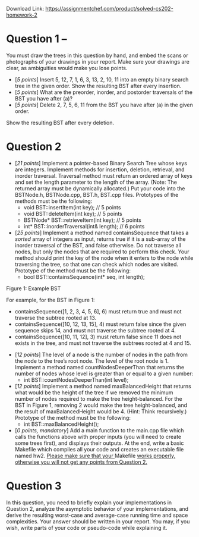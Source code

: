 Download Link: https://assignmentchef.com/product/solved-cs202-homework-2
<br>
<h1>Question 1 –</h1>

You must draw the trees in this question by hand, and embed the scans or photographs of your drawings in your report. Make sure your drawings are clear, as ambiguities would make you lose points.

<ul>

 <li>[<em>5 points</em>] Insert 5, 12, 7, 1, 6, 3, 13, 2, 10, 11 into an empty binary search tree in the given order. Show the resulting BST after every insertion.</li>

 <li>[<em>5 points</em>] What are the preorder, inorder, and postorder traversals of the BST you have after (a)?</li>

 <li>[<em>5 points</em>] Delete 2, 7, 5, 6, 11 from the BST you have after (a) in the given order.</li>

</ul>

Show the resulting BST after every deletion.

<h1>Question 2</h1>

<ul>

 <li>[<em>21 points</em>] Implement a pointer-based Binary Search Tree whose keys are integers. Implement methods for insertion, deletion, retrieval, and inorder traversal. Traversal method must return an ordered array of keys and set the length parameter to the length of the array. (Note: The returned array must be dynamically allocated.) Put your code into the BSTNode.h, BSTNode.cpp, BST.h, BST.cpp files. Prototypes of the methods must be the following:

  <ul>

   <li>void BST::insertItem(int key); // 5 points</li>

   <li>void BST::deleteItem(int key); // 5 points</li>

   <li>BSTNode* BST::retrieveItem(int key); // 5 points</li>

   <li>int* BST::inorderTraversal(int&amp; length); // 6 points</li>

  </ul></li>

 <li>[<em>25 points</em>] Implement a method named containsSequence that takes a <em>sorted </em>array of integers as input, returns true if it is a sub-array of the inorder traversal of the BST, and false otherwise. Do not traverse all nodes, but only the nodes that are required to perform this check. Your method should print the key of the node when it enters to the node while traversing the tree, so that one can check which nodes are visited. Prototype of the method must be the following:

  <ul>

   <li>bool BST::containsSequence(int* seq, int length);</li>

  </ul></li>

</ul>

Figure 1: Example BST

For example, for the BST in Figure 1:

<ul>

 <li>containsSequence([1, 2, 3, 4, 5, 6], 6) must return true and must not traverse the subtree rooted at 13.</li>

 <li>containsSequence([10, 12, 13, 15], 4) must return false since the given sequence skips 14, and must not traverse the subtree rooted at 4.</li>

 <li>containsSequence([10, 11, 12], 3) must return false since 11 does not exists in the tree, and must not traverse the subtrees rooted at 4 and 15.</li>

</ul>

<ul>

 <li>[<em>12 points</em>] The level of a node is the number of nodes in the path from the node to the tree’s root node. The level of the root node is 1. Implement a method named countNodesDeeperThan that returns the number of nodes whose level is greater than or equal to a given number:

  <ul>

   <li>int BST::countNodesDeeperThan(int level);</li>

  </ul></li>

 <li>[<em>12 points</em>] Implement a method named maxBalancedHeight that returns what would be the height of the tree if we removed the minimum number of nodes required to make the tree height-balanced. For the BST in Figure 1, removing 2 would make the tree height-balanced, and the result of maxBalancedHeight would be 4. (Hint: Think recursively.) Prototype of the method must be the following:

  <ul>

   <li>int BST::maxBalancedHeight();</li>

  </ul></li>

 <li>[<em>0 points, mandatory</em>] Add a main function to the main.cpp file which calls the functions above with proper inputs (you will need to create some trees first), and displays their outputs. At the end, write a basic Makefile which compiles all your code and creates an executable file named hw2. <u>Please make sure that your </u>Makefile <u>works properly, otherwise you will not get any points from Question 2.</u></li>

</ul>

<h1>Question 3</h1>

In this question, you need to briefly explain your implementations in Question 2, analyze the asymptotic behavior of your implementations, and derive the resulting worst-case and average-case running time and space complexities. Your answer should be written in your report. You may, if you wish, write parts of your code or pseudo-code while explaining it.